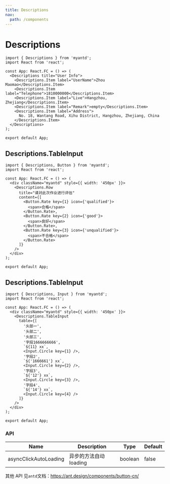 ```yaml
---
title: Descriptions
nav:
  path: /components
---
```


# Descriptions

```tsx
import { Descriptions } from 'myantd';
import React from 'react';

const App: React.FC = () => (
  <Descriptions title="User Info">
    <Descriptions.Item label="UserName">Zhou Maomao</Descriptions.Item>
    <Descriptions.Item label="Telephone">1810000000</Descriptions.Item>
    <Descriptions.Item label="Live">Hangzhou, Zhejiang</Descriptions.Item>
    <Descriptions.Item label="Remark">empty</Descriptions.Item>
    <Descriptions.Item label="Address">
      No. 18, Wantang Road, Xihu District, Hangzhou, Zhejiang, China
    </Descriptions.Item>
  </Descriptions>
);

export default App;
```

## Descriptions.TableInput

```tsx
import { Descriptions, Button } from 'myantd';
import React from 'react';

const App: React.FC = () => (
  <div className="myantd" style={{ width: '450px' }}>
    <Descriptions.Row
      title="请对此次作业进行评估"
      content={[
        <Button.Rate key={1} icon={'qualified'}>
          <span>合格</span>
        </Button.Rate>,
        <Button.Rate key={2} icon={'good'}>
          <span>良好</span>
        </Button.Rate>,
        <Button.Rate key={3} icon={'unqualified'}>
          <span>不合格</span>
        </Button.Rate>
      ]}
    />
  </div>
);

export default App;
```

## Descriptions.TableInput

```tsx
import { Descriptions, Input } from 'myantd';
import React from 'react';

const App: React.FC = () => (
  <div className="myantd" style={{ width: '450px' }}>
    <Descriptions.TableInput
      table={[
        '头部一',
        '头部二',
        '头部三',
        '字段1666666666',
        `${11} xx`,
        <Input.Circle key={1} />,
        '字段2',
        `${'1666661'} xx`,
        <Input.Circle key={2} />,
        '字段3',
        `${'12'} xx`,
        <Input.Circle key={3} />,
        '字段4',
        `${'14'} xx`,
        <Input.Circle key={4} />
      ]}
    />
  </div>
);

export default App;
```

### API

| Name                  | Description            | Type    | Default |
| --------------------- | ---------------------- | ------- | ------- |
| asyncClickAutoLoading | 异步的方法自动 loading | boolean | false   |

其他 API 见`antd`文档：https://ant.design/components/button-cn/

